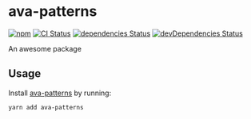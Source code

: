 # ava-patterns
[![npm](https://img.shields.io/npm/v/ava-patterns.svg)](https://www.npmjs.com/package/ava-patterns)
[![CI Status](https://github.com/vinsonchuong/ava-patterns/workflows/CI/badge.svg)](https://github.com/vinsonchuong/ava-patterns/actions?query=workflow%3ACI)
[![dependencies Status](https://david-dm.org/vinsonchuong/ava-patterns/status.svg)](https://david-dm.org/vinsonchuong/ava-patterns)
[![devDependencies Status](https://david-dm.org/vinsonchuong/ava-patterns/dev-status.svg)](https://david-dm.org/vinsonchuong/ava-patterns?type=dev)

An awesome package

## Usage
Install [ava-patterns](https://www.npmjs.com/package/ava-patterns)
by running:

```sh
yarn add ava-patterns
```
